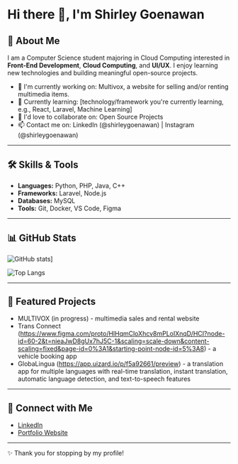 # Hi there 👋, I'm Shirley Goenawan 

## 🚀 About Me
I am a Computer Science student majoring in Cloud Computing interested in **Front-End Development**, **Cloud Computing**, and **UI/UX**.
I enjoy learning new technologies and building meaningful open-source projects.

- 🔭 I'm currently working on: Multivox, a website for selling and/or renting multimedia items.
- 🌱 Currently learning: [technology/framework you're currently learning, e.g., React, Laravel, Machine Learning]
- 👯 I'd love to collaborate on: Open Source Projects
- 📫 Contact me on: LinkedIn (@shirleygoenawan) | Instagram (@shirleygoenawan)
---

## 🛠️ Skills & Tools
- **Languages:** Python, PHP, Java, C++
- **Frameworks:** Laravel, Node.js
- **Databases:** MySQL
- **Tools:** Git, Docker, VS Code, Figma

---

## 📊 GitHub Stats
![GitHub stats](https://github-readme-stats.vercel.app/api?username=wisudasma2023-pixel)]

![Top Langs](https://github-readme-stats.vercel.app/api/top-langs/?username=wisudasma2023-pixel&layout=compact&theme=tokyonight)

---

## 🌟 Featured Projects
- MULTIVOX (in progress) - multimedia sales and rental website
- Trans Connect (https://www.figma.com/proto/HlHqmCloXhcv8mPLoIXnqD/HCI?node-id=60-2&t=nieaJwD8gUx7hJ5C-1&scaling=scale-down&content-scaling=fixed&page-id=0%3A1&starting-point-node-id=5%3A8) - a vehicle booking app
- GlobaLingua (https://app.uizard.io/p/f5a92661/preview) - a translation app for multiple languages ​​with real-time translation, instant translation, automatic language detection, and text-to-speech features

---

## 🔗 Connect with Me  
- [LinkedIn](https://www.linkedin.com/in/wisudasma2023)
- [Portfolio Website](https://wisudasma2023.github.io)
  
---
✨ Thank you for stopping by my profile!
